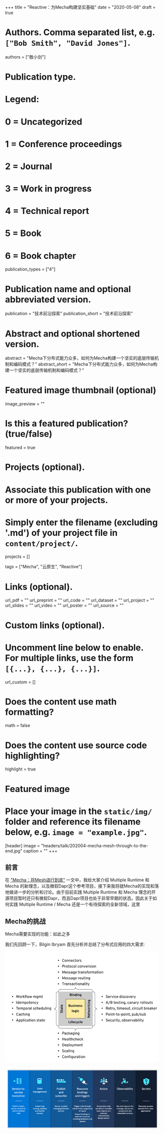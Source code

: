 +++
title = "Reactive：为Mecha构建坚实基础"
date = "2020-05-08"
draft = true

# Authors. Comma separated list, e.g. `["Bob Smith", "David Jones"]`.

authors = ["敖小剑"]

# Publication type.

# Legend:

# 0 = Uncategorized
# 1 = Conference proceedings
# 2 = Journal
# 3 = Work in progress
# 4 = Technical report
# 5 = Book
# 6 = Book chapter
publication_types = ["4"]

# Publication name and optional abbreviated version.

publication = "技术前沿探索"
publication_short = "技术前沿探索"

# Abstract and optional shortened version.
abstract = "Mecha下分布式能力众多，如何为Mecha构建一个坚实的底层传输机制和编码模式？"
abstract_short = "Mecha下分布式能力众多，如何为Mecha构建一个坚实的底层传输机制和编码模式？"

# Featured image thumbnail (optional)

image_preview = ""

# Is this a featured publication? (true/false)
featured = true

# Projects (optional).

#   Associate this publication with one or more of your projects.
#   Simply enter the filename (excluding '.md') of your project file in `content/project/`.
projects = []

tags = ["Mecha", "云原生", "Reactive"]

# Links (optional).
url_pdf = ""
url_preprint = ""
url_code = ""
url_dataset = ""
url_project = ""
url_slides = ""
url_video = ""
url_poster = ""
url_source = ""

# Custom links (optional).
#   Uncomment line below to enable. For multiple links, use the form `[{...}, {...}, {...}]`.

url_custom = []

# Does the content use math formatting?

math = false

# Does the content use source code highlighting?

highlight = true

# Featured image
# Place your image in the `static/img/` folder and reference its filename below, e.g. `image = "example.jpg"`.

[header]
image = "headers/talk/202004-mecha-mesh-through-to-the-end.jpg"
caption = ""
+++

## 前言

在 ["Mecha：将Mesh进行到底"](../202004-mecha-mesh-through-to-the-end/) 一文中，我给大家介绍 Multiple Runtime 和 Mecha 的新理念，以及微软Dapr这个参考项目，接下来我将就Mecha的实现和落地做进一步的分析和讨论。由于目前实践  Multiple Runtime  和 Mecha 理念的开源项目暂时还只有微软Dapr，而且Dapr项目也处于非常早期的状态。因此关于如何实践  Multiple Runtime / Mecha 还是一个有待探索的全新领域，这里

## Mecha的挑战

Mecha需要实现的功能：如此之多

我们先回顾一下，Bilgin Ibryam 首先分析并总结了分布式应用的四大需求:

![](images/distributed-capabilities-of-app.png)



![](images/distributed-capabilities-of-dapr.png)
